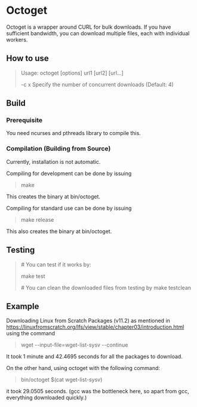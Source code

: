 # Octoget

Octoget is a wrapper around CURL for bulk downloads.
If you have sufficient bandwidth, you can download multiple files, each with individual workers.

## How to use
> Usage: octoget [options] url1 [url2] [url...]
>
> -c x    Specify the number of concurrent downloads (Default: 4)

## Build
### Prerequisite
You need ncurses and pthreads library to compile this.

### Compilation (Building from Source)
Currently, installation is not automatic.

Compiling for development can be done by issuing
> make 

This creates the binary at bin/octoget.

Compiling for standard use can be done by issuing
> make release

This also creates the binary at bin/octoget.

## Testing
> \# You can test if it works by:
>
> make test
>
> \# You can clean the downloaded files from testing by
> make testclean

## Example
Downloading Linux from Scratch Packages (v11.2) as mentioned in https://linuxfromscratch.org/lfs/view/stable/chapter03/introduction.html using the command
> wget --input-file=wget-list-sysv --continue

It took 1 minute and 42.4695 seconds for all the packages to download.

On the other hand, using octoget with the following command:
> bin/octoget $(cat wget-list-sysv)

it took 29.0505 seconds. (gcc was the bottleneck here, so apart from gcc, everything downloaded quickly.)
